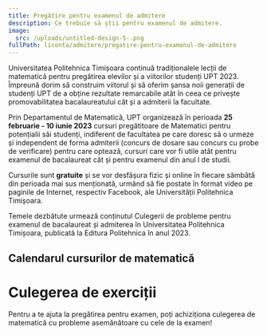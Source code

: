 ```yaml
---
title: Pregătire pentru examenul de admitere
description: Ce trebuie să știi pentru examenul de admitere.
image:
  src: /uploads/untitled-design-5-.png
fullPath: licenta/admitere/pregatire-pentru-examenul-de-admitere
---
```

Universitatea Politehnica Timișoara continuă tradiționalele lecții de matematică pentru pregătirea elevilor și a viitorilor studenți UPT 2023. Împreună dorim să construim viitorul și să oferim șansa noii generații de studenți UPT de a obține rezultate remarcabile atât în ceea ce privește promovabilitatea bacalaureatului cât și a admiterii la facultate.

Prin Departamentul de Matematică, UPT organizează în perioada **25 februarie - 10 iunie 2023** cursuri pregătitoare de Matematici pentru potențialii săi studenți, indiferent de facultatea pe care doresc să o urmeze și independent de forma admiterii (concurs de dosare sau concurs cu probe de verificare) pentru care optează, cursuri care vor fi utile atât pentru examenul de bacalaureat cât și pentru examenul din anul l de studii.

Cursurile sunt **gratuite** și se vor desfășura fizic și online în fiecare sâmbătă din perioada mai sus menționată, urmând să fie postate în format video pe paginile de Internet, respectiv Facebook, ale Universității Politehnica Timișoara.

Temele dezbătute urmează conținutul Culegerii de probleme pentru examenul de bacalaureat și admiterea în Universitatea Politehnica Timișoara, publicată la Editura Politehnica în anul 2023.

## Calendarul cursurilor de matematică

<Timeline slug="pregăriri-matematică-2022"></Timeline>

# Culegerea de exerciții

Pentru a te ajuta la pregătirea pentru examen, poți achiziționa culegerea de matematică cu probleme asemănătoare cu cele de la examen!

<Attachment label="Culegere de probleme de matematică pentru examenul de admitere din anul 2023 la Universitatea Politehnica Timișoara" file="/uploads/culegere_poli_admitere2023.pdf"></Attachment>